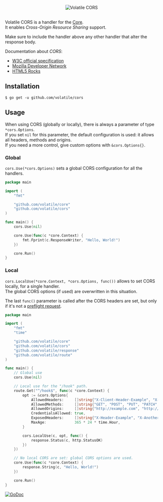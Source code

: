 <p align="center"><img src="http://volatile.whitedevops.com/images/repositories/cors/logo.png" alt="Volatile CORS" title="Volatile CORS"><br><br></p>

Volatile CORS is a handler for the [Core](https://github.com/volatile/core).  
It enables *Cross-Origin Resource Sharing* support.

Make sure to include the handler above any other handler that alter the response body.

Documentation about *CORS*:
- [W3C official specification](http://www.w3.org/TR/cors/)
- [Mozilla Developer Network](https://developer.mozilla.org/en-US/docs/Web/HTTP/Access_control_CORS)
- [HTML5 Rocks](http://www.html5rocks.com/en/tutorials/cors/)

## Installation

```Shell
$ go get -u github.com/volatile/cors
```

## Usage

When using CORS (globally or locally), there is always a parameter of type `*cors.Options`.  
If you set `nil` for this parameter, the default configuration is used: it allows all headers, methods and origins.  
If you need a more control, give custom options with `&cors.Options{}`.

### Global

`cors.Use(*cors.Options)` sets a global CORS configuration for all the handlers.

```Go
package main

import (
	"fmt"

	"github.com/volatile/core"
	"github.com/volatile/cors"
)

func main() {
	cors.Use(nil)

	core.Use(func(c *core.Context) {
		fmt.Fprint(c.ResponseWriter, "Hello, World!")
	})

	core.Run()
}
```

### Local

`cors.LocalUse(*core.Context, *cors.Options, func())` allows to set CORS locally, for a single handler.  
The global CORS options (if used) are overwritten in this situation.

The last `func()` parameter is called after the CORS headers are set, but only if it's not a [preflight request](http://www.w3.org/TR/cors/#resource-preflight-requests).

```Go
package main

import (
	"fmt"
	"time"

	"github.com/volatile/core"
	"github.com/volatile/cors"
	"github.com/volatile/response"
	"github.com/volatile/route"
)

func main() {
	// Global use
	cors.Use(nil)

	// Local use for the "/hook" path.
	route.Get("^/hook$", func(c *core.Context) {
		opt := &cors.Options{
			AllowedHeaders:     []string{"X-Client-Header-Example", "X-Another-Client-Header-Example"},
			AllowedMethods:     []string{"GET", "POST", "PUT", "PATCH", "DELETE"},
			AllowedOrigins:     []string{"http://example.com", "http://example.com"},
			CredentialsAllowed: true,
			ExposedHeaders:     []string{"X-Header-Example", "X-Another-Header-Example"},
			MaxAge:             365 * 24 * time.Hour,
		}

		cors.LocalUse(c, opt, func() {
			response.Status(c, http.StatusOK)
		})
	})

	// No local CORS are set: global CORS options are used.
	core.Use(func(c *core.Context) {
		response.String(c, "Hello, World!")
	})

	core.Run()
}
```

[![GoDoc](https://godoc.org/github.com/volatile/cors?status.svg)](https://godoc.org/github.com/volatile/cors)
